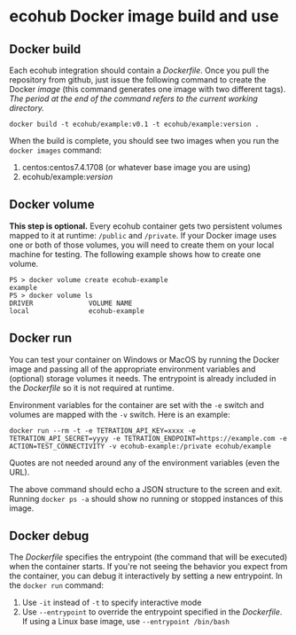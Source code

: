 # ecohub Docker image build and use

## Docker build

Each ecohub integration should contain a *Dockerfile*. Once you pull the repository from github, just issue the following command to create the Docker *image* (this command generates one image with two different tags). *The period at the end of the command refers to the current working directory.*

```docker
docker build -t ecohub/example:v0.1 -t ecohub/example:version .
```


When the build is complete, you should see two images when you run the `docker images` command:
1. centos:centos7.4.1708 (or whatever base image you are using)
2. ecohub/example:*version*

## Docker volume

**This step is optional.** Every ecohub container gets two persistent volumes mapped to it at runtime: `/public` and `/private`. If your Docker image uses one or both of those volumes, you will need to create them on your local machine for testing. The following example shows how to create one volume.

```docker
PS > docker volume create ecohub-example
example
PS > docker volume ls
DRIVER              VOLUME NAME
local               ecohub-example
```

## Docker run

You can test your container on Windows or MacOS by running the Docker image and passing all of the appropriate environment variables and (optional) storage volumes it needs. The entrypoint is already included in the *Dockerfile* so it is not required at runtime.

Environment variables for the container are set with the `-e` switch and volumes are mapped with the `-v` switch. Here is an example:

```docker
docker run --rm -t -e TETRATION_API_KEY=xxxx -e TETRATION_API_SECRET=yyyy -e TETRATION_ENDPOINT=https://example.com -e ACTION=TEST_CONNECTIVITY -v ecohub-example:/private ecohub/example
```

Quotes are not needed around any of the environment variables (even the URL).

The above command should echo a JSON structure to the screen and exit. Running `docker ps -a` should show no running or stopped instances of this image.

## Docker debug

The *Dockerfile* specifies the entrypoint (the command that will be executed) when the container starts. If you're not seeing the behavior you expect from the container, you can debug it interactively by setting a new entrypoint. In the `docker run` command:
1. Use `-it` instead of `-t` to specify interactive mode
2. Use `--entrypoint` to override the entrypoint specified in the *Dockerfile*. If using a Linux base image, use `--entrypoint /bin/bash`

